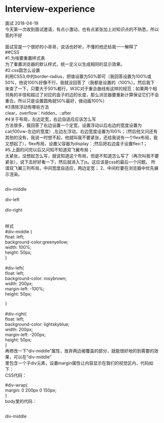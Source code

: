 # Interview-experience
面试
2018-04-19<br/>
今天第一次收到面试邀请，有点小激动，也有点紧张加上对知识点的不熟悉，所以答的不好<br/><br/>
面试官是一个很好的小哥哥，说话也好听，不懂的他还给我一一解释了<br/>
##CSS<br/>
#1.为啥要重置样式表<br/>
为了重置浏览器的默认样式，统一定义以生成相同的显示效果。<br/>
#2.css圆怎么设置<br/>
利用CSS3,中的border-radius，把值设置为50%即可（我回答设置为100%或50%，他说100%好像不行，我就没回答了（我都是设置的（100%）。然后我下来查了一下，只要大于50%都行，W3C对于重合曲线有这样的规范：如果两个相邻角的半径和超过了对应的盒子的边的长度，那么浏览器要重新计算保证它们不会重合。所以只是设置圆角就50%最好，做动画100%）<br/>
#3清除浮动有哪些方法<br/>
clear，overflow：hidden，::after<br/>
#4关于布局，左边定宽，右边自适应应该怎么写<br/>
方法很多，我回答了右边设置一个定宽，设置浮动以后右边的宽度设置为cal(100vw-左边的宽度）,左边左浮动，右边宽度设置为100%；（然后他又问还有其他的没有，我说一时想不起，他就叫我不要紧张，还给我说有一个flex布局，我又想起了），flex布局，设置父容器为display：;然后把右边盒子设置flex:1；<br/>
#5.上面的问完以后又问知不知道双飞翼布局；<br/>
太紧张，没想起怎么写，就说知道这个布局，但是不知道怎么写了（再次叫我不要紧张），说下去好好看一下，然后就进入了js。这应该是css的最后一个问题。
所谓双飞翼三列布局，中间宽度自适应，两边定宽； 2、中间栏要在浏览器中优先展示渲染。<br/>
<div class="grid"><br/>
            <div id="div-middle"><span>div-middle</span></div><br/>
            <div id="div-left"><span>div-left</span></div><br/>
            <div id="div-right"><span>div-right</span></div><br/>
        </div><br/>
样式<br/>
#div-middle {<br/>
    float: left;<br/>
    background-color:greenyellow;<br/>
    width: 100%;<br/>
    height: 50px;<br/>
}<br/>
<br/>
#div-left{<br/>
    float: left;<br/>
    background-color: rosybrown;<br/>
    width: 200px;<br/>
    margin-left: -100%;<br/>
    height: 50px;<br/>

}<br/><br/>
#div-right{<br/>
    float: left;<br/>
    background-color: lightskyblue;<br/>
    width: 200px;<br/>
    margin-left: -200px;<br/>
    height: 50px;<br/>
}<br/>
再修改一下“div-middle”属性，放弃两边被覆盖的部分，就能很好地的到需要的效果，可以在“div-middle” <br/>
里包含一个子div元素，设置margin属性让内容显示在我们的视觉区内，代码如下： <br/>
CSS代码：<br/>

#div-wrap{<br/>
            margin: 0 200px 0 150px;<br/>
        }<br/>
body里的代码：<br/>

<div id="gmiddle"><br/>
    <div id="div-wrap"><span>div-middle</span></div><br/>
</div><br/>







